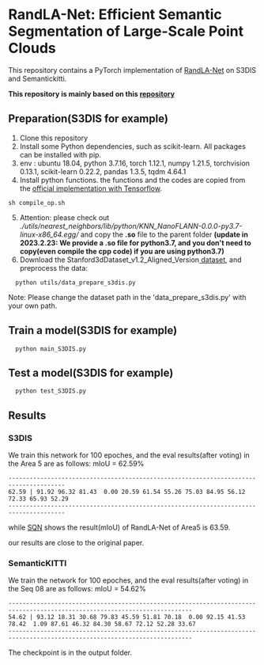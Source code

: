 # RandLA-Net: Efficient Semantic Segmentation of Large-Scale Point Clouds

This repository contains a PyTorch implementation of [RandLA-Net](http://arxiv.org/abs/1911.11236) on S3DIS and Semantickitti.

**This repository is mainly based on this [repository](https://github.com/qiqihaer/RandLA-Net-pytorch)**

## Preparation(S3DIS for example)

1. Clone this repository
2. Install some Python dependencies, such as scikit-learn. All packages can be installed with pip.
3. env : ubuntu 18.04, python 3.7.16, torch 1.12.1, numpy 1.21.5, torchvision 0.13.1, scikit-learn 0.22.2, pandas 1.3.5, tqdm 4.64.1
4. Install python functions. the functions and the codes are copied from the [official implementation with Tensorflow](https://github.com/QingyongHu/RandLA-Net).

```
sh compile_op.sh
```

5. Attention: please check out *./utils/nearest_neighbors/lib/python/KNN_NanoFLANN-0.0.0-py3.7-linux-x86_64.egg/* and copy the **.so** file to the parent folder **(update in 2023.2.23: We provide a **.so** file for python3.7, and you don't need to copy(even compile the cpp code) if you are using python3.7)**
6. Download the Stanford3dDataset_v1.2_Aligned_Version[ dataset](https://docs.google.com/forms/d/e/1FAIpQLScDimvNMCGhy_rmBA2gHfDu3naktRm6A8BPwAWWDv-Uhm6Shw/viewform?c=0&w=1), and preprocess the data:

```
  python utils/data_prepare_s3dis.py
```

   Note: Please change the dataset path in the 'data_prepare_s3dis.py' with your own path.

## Train a model(S3DIS for example)

```
  python main_S3DIS.py
```

## Test a model(S3DIS for example)

```
  python test_S3DIS.py
```

## Results

### S3DIS
We train this network for 100 epoches, and the eval results(after voting) in the Area 5 are as follows: mIoU = 62.59%

```
--------------------------------------------------------------------------------------
62.59 | 91.92 96.32 81.43  0.00 20.59 61.54 55.26 75.03 84.95 56.12 72.33 65.93 52.29 
--------------------------------------------------------------------------------------
```

while [SQN](https://github.com/QingyongHu/SQN) shows the result(mIoU) of RandLA-Net of Area5 is 63.59.

our results are close to the original paper.

### SemanticKITTI
We train the network for 100 epoches, and the eval results(after voting) in the Seq 08 are as follows: mIoU = 54.62%

```
--------------------------------------------------------------------------------------------------------------------------
54.62 | 93.12 18.31 30.68 79.83 45.59 51.81 70.18  0.00 92.15 41.53 78.42  1.09 87.61 46.32 84.30 58.67 72.12 52.28 33.67 
--------------------------------------------------------------------------------------------------------------------------
```

The checkpoint is in the output folder.
